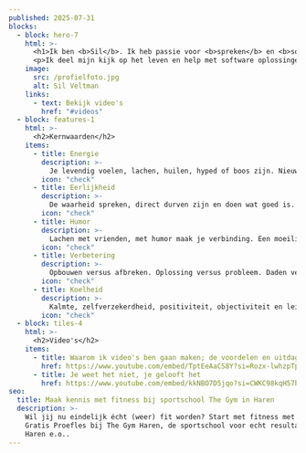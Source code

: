```yaml
---
published: 2025-07-31
blocks:
  - block: hero-7
    html: >-
      <h1>Ik ben <b>Sil</b>. Ik heb passie voor <b>spreken</b> en <b>software.</b></h1>
      <p>Ik deel mijn kijk op het leven en help met software oplossingen.</p>
    image:
      src: /profielfoto.jpg
      alt: Sil Veltman
    links:
      - text: Bekijk video's
        href: "#videos"
  - block: features-1
    html: >-
      <h2>Kernwaarden</h2>
    items:
      - title: Energie
        description: >-
          Je levendig voelen, lachen, huilen, hyped of boos zijn. Nieuwe dingen doen, buiten je comfort-zone treden. Intensiteit, positiviteit en aanstekelijke energie.
        icon: "check"
      - title: Eerlijkheid
        description: >-
          De waarheid spreken, direct durven zijn en doen wat goed is. Bewust zijn dat eerlijkheid een vorm is van controle loslaten. Jezelf zijn en jezelf betrappen op bullshit.
        icon: "check"
      - title: Humor
        description: >-
          Lachen met vrienden, met humor maak je verbinding. Een moeilijke situaties wordt later grappig, door pijn heen bewegen.
        icon: "check"
      - title: Verbetering
        description: >-
          Opbouwen versus afbreken. Oplossing versus probleem. Daden versus woorden. Een ander proberen te begrijpen en overeenstemming vinden.
        icon: "check"
      - title: Koelheid
        description: >-
          Kalmte, zelfverzekerdheid, positiviteit, objectiviteit en leiderschap. De energie van frisheid, koele temperaturen en water.
        icon: "check"
  - block: tiles-4
    html: >-
      <h2>Video's</h2>
    items:
      - title: Waarom ik video's ben gaan maken; de voordelen en uitdagingen
        href: https://www.youtube.com/embed/TptEeAaCS8Y?si=Rozx-lwhzpTpvTKk
      - title: Je weet het niet, je gelooft het
        href: https://www.youtube.com/embed/kkNBO7D5jqo?si=CWKC98kqH57hJS9h
seo:
  title: Maak kennis met fitness bij sportschool The Gym in Haren
  description: >-
    Wil jij nu eindelijk écht (weer) fit worden? Start met fitness met een
    Gratis Proefles bij The Gym Haren, de sportschool voor echt resultaat in
    Haren e.o..
---
```

